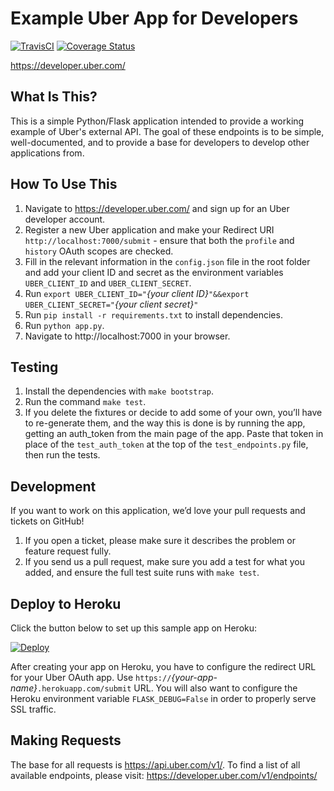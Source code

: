 Example Uber App for Developers
==============================

[![TravisCI](https://travis-ci.org/uber/Python-Sample-Application.svg?branch=master)](https://travis-ci.org/uber/Python-Sample-Application)
[![Coverage Status](https://coveralls.io/repos/uber/Python-Sample-Application/badge.png)](https://coveralls.io/r/uber/Python-Sample-Application)

https://developer.uber.com/

What Is This?
-------------

This is a simple Python/Flask application intended to provide a working example of Uber's external API. The goal of these endpoints is to be simple, well-documented, and to provide a base for developers to develop other applications from.

How To Use This
---------------

1. Navigate to https://developer.uber.com/ and sign up for an Uber developer account.
2. Register a new Uber application and make your Redirect URI `http://localhost:7000/submit` - ensure that both the `profile` and `history` OAuth scopes are checked.
3. Fill in the relevant information in the `config.json` file in the root folder and add your client ID and secret as the environment variables `UBER_CLIENT_ID` and `UBER_CLIENT_SECRET`.
4. Run `export UBER_CLIENT_ID="`*{your client ID}*`"&&export UBER_CLIENT_SECRET="`*{your client secret}*`"`
5. Run `pip install -r requirements.txt` to install dependencies.
6. Run `python app.py`.
7. Navigate to http://localhost:7000 in your browser.

Testing
-------

1. Install the dependencies with `make bootstrap`.
2. Run the command `make test`.
3. If you delete the fixtures or decide to add some of your own, you’ll have to re-generate them, and the way this is done is by running the app, getting an auth_token from the main page of the app. Paste that token in place of the `test_auth_token` at the top of the `test_endpoints.py` file, then run the tests.

Development
-----------

If you want to work on this application, we’d love your pull requests and tickets on GitHub!

1. If you open a ticket, please make sure it describes the problem or feature request fully.
2. If you send us a pull request, make sure you add a test for what you added, and ensure the full test suite runs with `make test`.

Deploy to Heroku
----------------

Click the button below to set up this sample app on Heroku:

[![Deploy](https://www.herokucdn.com/deploy/button.png)](https://heroku.com/deploy)

After creating your app on Heroku, you have to configure the redirect URL for your Uber OAuth app. Use `https://`*{your-app-name}*`.herokuapp.com/submit` URL. You will also want to configure the Heroku environment variable `FLASK_DEBUG=False` in order to properly serve SSL traffic.

Making Requests
---------------

The base for all requests is https://api.uber.com/v1/. To find a list of all available endpoints, please visit: https://developer.uber.com/v1/endpoints/